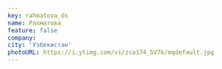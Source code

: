```yaml
---
key: rahmatova_ds
name: Рахматова 
feature: false
company: 
city: 'Узбекистан'
photoURL: https://i.ytimg.com/vi/zca174_5V7k/mqdefault.jpg
---
```

